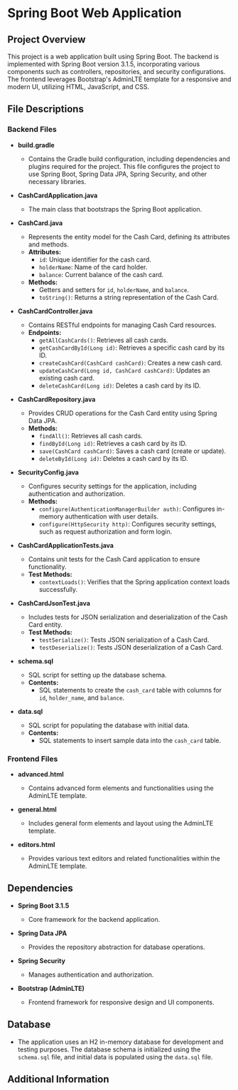 # Spring Boot Web Application

## Project Overview

This project is a web application built using Spring Boot. The backend is implemented with Spring Boot version 3.1.5, incorporating various components such as controllers, repositories, and security configurations. The frontend leverages Bootstrap's AdminLTE template for a responsive and modern UI, utilizing HTML, JavaScript, and CSS.

## File Descriptions

### Backend Files

- **build.gradle**
  - Contains the Gradle build configuration, including dependencies and plugins required for the project. This file configures the project to use Spring Boot, Spring Data JPA, Spring Security, and other necessary libraries.

- **CashCardApplication.java**
  - The main class that bootstraps the Spring Boot application.

- **CashCard.java**
  - Represents the entity model for the Cash Card, defining its attributes and methods.
  - **Attributes:**
    - `id`: Unique identifier for the cash card.
    - `holderName`: Name of the card holder.
    - `balance`: Current balance of the cash card.
  - **Methods:**
    - Getters and setters for `id`, `holderName`, and `balance`.
    - `toString()`: Returns a string representation of the Cash Card.

- **CashCardController.java**
  - Contains RESTful endpoints for managing Cash Card resources.
  - **Endpoints:**
    - `getAllCashCards()`: Retrieves all cash cards.
    - `getCashCardById(Long id)`: Retrieves a specific cash card by its ID.
    - `createCashCard(CashCard cashCard)`: Creates a new cash card.
    - `updateCashCard(Long id, CashCard cashCard)`: Updates an existing cash card.
    - `deleteCashCard(Long id)`: Deletes a cash card by its ID.

- **CashCardRepository.java**
  - Provides CRUD operations for the Cash Card entity using Spring Data JPA.
  - **Methods:**
    - `findAll()`: Retrieves all cash cards.
    - `findById(Long id)`: Retrieves a cash card by its ID.
    - `save(CashCard cashCard)`: Saves a cash card (create or update).
    - `deleteById(Long id)`: Deletes a cash card by its ID.

- **SecurityConfig.java**
  - Configures security settings for the application, including authentication and authorization.
  - **Methods:**
    - `configure(AuthenticationManagerBuilder auth)`: Configures in-memory authentication with user details.
    - `configure(HttpSecurity http)`: Configures security settings, such as request authorization and form login.

- **CashCardApplicationTests.java**
  - Contains unit tests for the Cash Card application to ensure functionality.
  - **Test Methods:**
    - `contextLoads()`: Verifies that the Spring application context loads successfully.

- **CashCardJsonTest.java**
  - Includes tests for JSON serialization and deserialization of the Cash Card entity.
  - **Test Methods:**
    - `testSerialize()`: Tests JSON serialization of a Cash Card.
    - `testDeserialize()`: Tests JSON deserialization of a Cash Card.

- **schema.sql**
  - SQL script for setting up the database schema.
  - **Contents:**
    - SQL statements to create the `cash_card` table with columns for `id`, `holder_name`, and `balance`.

- **data.sql**
  - SQL script for populating the database with initial data.
  - **Contents:**
    - SQL statements to insert sample data into the `cash_card` table.

### Frontend Files

- **advanced.html**
  - Contains advanced form elements and functionalities using the AdminLTE template.

- **general.html**
  - Includes general form elements and layout using the AdminLTE template.

- **editors.html**
  - Provides various text editors and related functionalities within the AdminLTE template.

## Dependencies

- **Spring Boot 3.1.5**
  - Core framework for the backend application.
  
- **Spring Data JPA**
  - Provides the repository abstraction for database operations.
  
- **Spring Security**
  - Manages authentication and authorization.

- **Bootstrap (AdminLTE)**
  - Frontend framework for responsive design and UI components.

## Database

- The application uses an H2 in-memory database for development and testing purposes. The database schema is initialized using the `schema.sql` file, and initial data is populated using the `data.sql` file.

## Additional Information